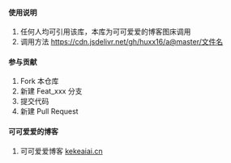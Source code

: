 

#### 使用说明

1.  任何人均可引用该库，本库为可可爱爱的博客图床调用
2.  调用方法 https://cdn.jsdelivr.net/gh/huxx16/a@master/文件名
#### 参与贡献

1.  Fork 本仓库
2.  新建 Feat_xxx 分支
3.  提交代码
4.  新建 Pull Request


#### 可可爱爱的博客


1.  可可爱爱博客 [kekeaiai.cn](https://kekeaiai.cn/)
